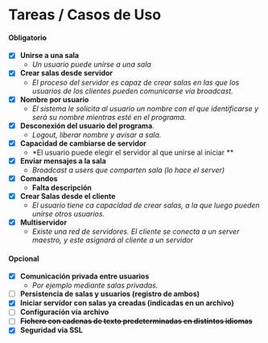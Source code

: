 # Tareas / Casos de Uso

#### Obligatorio
- [x] **Unirse a una sala**
    - *Un usuario puede unirse a una sala*
- [x] **Crear salas desde servidor**
    - *El proceso del servidor es capaz de crear salas en las que los usuarios de los clientes pueden comunicarse via broadcast.*
- [x] **Nombre por usuario**
    - *El sistema le solicita al usuario un nombre con el que identificarse y será su nombre mientras esté en el programa.*
- [x] **Desconexión del usuario del programa**.
    - *Logout, liberar nombre y avisar a sala.*
- [x] **Capacidad de cambiarse de servidor**
    - *El usuario puede elegir el servidor al que unirse al iniciar **
- [x] **Enviar mensajes a la sala**  
    - *Broadcast a users que comparten sala (lo hace el server)*
- [x] **Comandos**
    - **Falta descripción**
- [x] **Crear Salas desde el cliente**
    - *El usuario tiene ca capacidad de crear salas, a la que luego pueden unirse otros usuarios.*
- [x] **Multiservidor**
    - *Existe una red de servidores. El cliente se conecta a un server maestro, y este asignará al cliente a un servidor*
#### Opcional
- [x] **Comunicación privada entre usuarios**
    - *Por ejemplo mediante salas privadas.*
- [ ] **Persistencia de salas y usuarios (registro de ambos)**
- [x] **Iniciar servidor con salas ya creadas (indicadas en un archivo)**
- [ ] **Configuración vía archivo**
- [ ] **~~Fichero con cadenas de texto predeterminadas en distintos idiomas~~**
- [x] **Seguridad via SSL**
